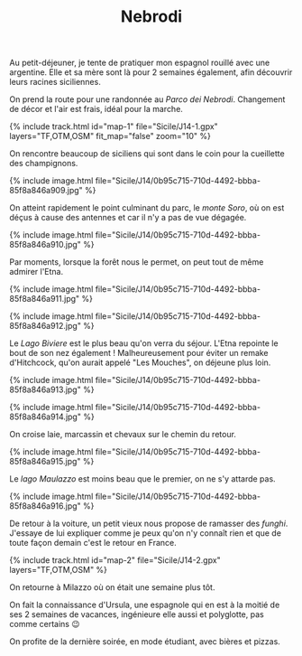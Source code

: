﻿---
title: "Nebrodi"
permalink: /Sicile/J14/
sidebar:
  nav: "sicile"
enable_tracks: true
---

Au petit-déjeuner, je tente de pratiquer mon espagnol rouillé avec une argentine. Elle et sa mère sont là pour 2 semaines également, afin découvrir leurs racines siciliennes.

On prend la route pour une randonnée au *Parco dei Nebrodi*. Changement de décor et l'air est frais, idéal pour la marche.

{% include track.html id="map-1" file="Sicile/J14-1.gpx" layers="TF,OTM,OSM" fit_map="false" zoom="10" %}

On rencontre beaucoup de siciliens qui sont dans le coin pour la cueillette des champignons.

{% include image.html file="Sicile/J14/0b95c715-710d-4492-bbba-85f8a846a909.jpg" %}

On atteint rapidement le point culminant du parc, le *monte Soro*, où on est déçus à cause des antennes et car il n'y a pas de vue dégagée.

{% include image.html file="Sicile/J14/0b95c715-710d-4492-bbba-85f8a846a910.jpg" %}

Par moments, lorsque la forêt nous le permet, on peut tout de même admirer l'Etna.

{% include image.html file="Sicile/J14/0b95c715-710d-4492-bbba-85f8a846a911.jpg" %}

{% include image.html file="Sicile/J14/0b95c715-710d-4492-bbba-85f8a846a912.jpg" %}

Le *Lago Biviere* est le plus beau qu'on verra du séjour. L'Etna repointe le bout de son nez également ! Malheureusement pour éviter un remake d'Hitchcock, qu'on aurait appelé "Les Mouches", on déjeune plus loin.

{% include image.html file="Sicile/J14/0b95c715-710d-4492-bbba-85f8a846a913.jpg" %}

{% include image.html file="Sicile/J14/0b95c715-710d-4492-bbba-85f8a846a914.jpg" %}

On croise laie, marcassin et chevaux sur le chemin du retour.

{% include image.html file="Sicile/J14/0b95c715-710d-4492-bbba-85f8a846a915.jpg" %}

Le *lago Maulazzo* est moins beau que le premier, on ne s'y attarde pas.

{% include image.html file="Sicile/J14/0b95c715-710d-4492-bbba-85f8a846a916.jpg" %}

De retour à la voiture, un petit vieux nous propose de ramasser des *funghi*. J'essaye de lui expliquer comme je peux qu'on n'y connaît rien et que de toute façon demain c'est le retour en France.

{% include track.html id="map-2" file="Sicile/J14-2.gpx" layers="TF,OTM,OSM" %}

On retourne à Milazzo où on était une semaine plus tôt.

On fait la connaissance d'Ursula, une espagnole qui en est à la moitié de ses 2 semaines de vacances, ingénieure elle aussi et polyglotte, pas comme certains :wink:

On profite de la dernière soirée, en mode étudiant, avec bières et pizzas.

